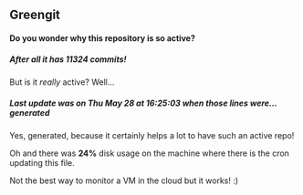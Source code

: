 ## Greengit

#### Do you wonder why this repository is so active?

##### After all it has 11324 commits!

But is it *really* active? Well...

##### Last update was on Thu May 28 at 16:25:03 when those lines were... generated

Yes, generated, because it certainly helps a lot to have such an active repo!

Oh and there was **24%** disk usage on the machine
where there is the cron updating this file.

Not the best way to monitor a VM in the cloud but it works! :)
